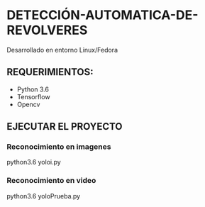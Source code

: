 # DETECCIÓN-AUTOMATICA-DE-REVOLVERES

Desarrollado en entorno Linux/Fedora

 ## REQUERIMIENTOS:

- Python 3.6
- Tensorflow
- Opencv

## EJECUTAR EL PROYECTO

### Reconocimiento en imagenes
python3.6 yoloi.py
### Reconocimiento en video
python3.6 yoloPrueba.py
